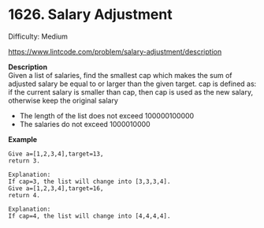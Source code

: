 # 1626. Salary Adjustment

Difficulty: Medium

https://www.lintcode.com/problem/salary-adjustment/description

**Description**  
Given a list of salaries, find the smallest cap which makes the sum of adjusted salary be equal to or larger than the given target. cap is defined as: if the current salary is smaller than cap, then cap is used as the new salary, otherwise keep the original salary

* The length of the list does not exceed 100000100000
* The salaries do not exceed 1000010000

**Example**  
```
Give a=[1,2,3,4],target=13,
return 3.

Explanation:
If cap=3, the list will change into [3,3,3,4].
Give a=[1,2,3,4],target=16,
return 4.

Explanation:
If cap=4, the list will change into [4,4,4,4].
```
